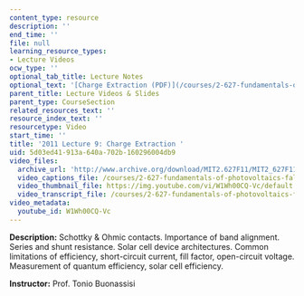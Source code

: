 ```yaml
---
content_type: resource
description: ''
end_time: ''
file: null
learning_resource_types:
- Lecture Videos
ocw_type: ''
optional_tab_title: Lecture Notes
optional_text: '[Charge Extraction (PDF)](/courses/2-627-fundamentals-of-photovoltaics-fall-2013/resources/mit2_627f13_lec09)'
parent_title: Lecture Videos & Slides
parent_type: CourseSection
related_resources_text: ''
resource_index_text: ''
resourcetype: Video
start_time: ''
title: '2011 Lecture 9: Charge Extraction '
uid: 5d03ed41-913a-640a-702b-160296004db9
video_files:
  archive_url: 'http://www.archive.org/download/MIT2.627F11/MIT2_627F11_lec09_300k.mp4 '
  video_captions_file: /courses/2-627-fundamentals-of-photovoltaics-fall-2013/eeddfe43a6e654dc85a75ce09c515c10_W1Wh00CQ-Vc.vtt
  video_thumbnail_file: https://img.youtube.com/vi/W1Wh00CQ-Vc/default.jpg
  video_transcript_file: /courses/2-627-fundamentals-of-photovoltaics-fall-2013/c9db55b72aff4e73be663d8ce12af3c3_W1Wh00CQ-Vc.pdf
video_metadata:
  youtube_id: W1Wh00CQ-Vc
---
```


**Description:** Schottky & Ohmic contacts. Importance of band alignment. Series and shunt resistance. Solar cell device architectures. Common limitations of efficiency, short-circuit current, fill factor, open-circuit voltage. Measurement of quantum efficiency, solar cell efficiency.

**Instructor:** Prof. Tonio Buonassisi